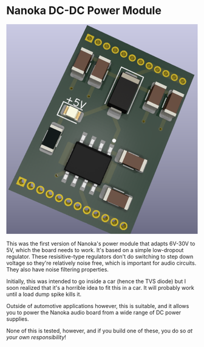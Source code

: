 # Nanoka DC-DC Power Module

![KiCad 3D render](assets/3d-render.png)

This was the first version of Nanoka's power module that adapts 6V-30V to 5V, which the board needs to work. It's based on a simple low-dropout regulator. These resisitive-type regulators don't do switching to step down voltage so they're relatively noise free, which is important for audio circuits. They also have noise filtering properties. 

Initially, this was intended to go inside a car (hence the TVS diode) but I soon realized that it's a horrible idea to fit this in a car. It will probably work until a load dump spike kills it. 

Outside of automotive applications however, this is suitable, and it allows you to power the Nanoka audio board from a wide range of DC power supplies. 

None of this is tested, however, and if you build one of these, you do so *at your own responsibility*! 

